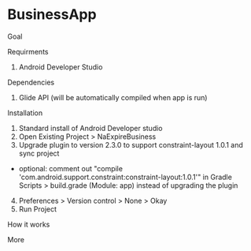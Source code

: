 # BusinessApp
Goal

Requirments
1. Android Developer Studio

Dependencies
1. Glide API (will be automatically compiled when app is run)

Installation
1. Standard install of Android Developer studio
2. Open Existing Project > NaExpireBusiness
3. Upgrade plugin to version 2.3.0 to support constraint-layout 1.0.1 and sync project
  - optional: comment out "compile 'com.android.support.constraint:constraint-layout:1.0.1'"
    in Gradle Scripts > build.grade (Module: app) instead of upgrading the plugin
4. Preferences > Version control > None > Okay
5. Run Project

How it works

More
